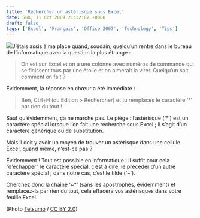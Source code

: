 ```yaml
---
title: 'Rechercher un astérisque sous Excel'
date: Sun, 11 Oct 2009 21:32:02 +0000
draft: false
tags: ['Excel', 'Français', 'Office 2007', 'Technology', 'Tips']
---
```


[![](https://farm4.staticflickr.com/3415/3579453701_f9f6e5055d_m_d.jpg)](https://www.flickr.com/photos/tetsumo/3579453701/)J’étais assis à ma place quand, soudain, quelqu’un rentre dans le bureau de l’informatique avec la question la plus étrange :

> On est sur Excel et on a une colonne avec numéros de commande qui se finissent tous par une étoile et on aimerait la virer. Quelqu’un sait comment on fait ?

Évidemment, la réponse en chœur a été immédiate :

> Ben, Ctrl+H (ou Edition > Rechercher) et tu remplaces le caractère ‘\*’ par rien du tout !

Sauf qu’évidemment, ça ne marche pas. Le piège : l’astérisque (‘\*’) est un caractère spécial lorsque l’on fait une recherche sous Excel ; il s’agit d’un caractère générique ou de substitution.

Mais il doit y avoir un moyen de trouver un astérisque dans une cellule Excel, quand même, n’est-ce pas ?

Évidemment ! Tout est possible en informatique ! Il suffit pour cela “d’échapper” le caractère spécial, c’est à dire, le précéder d’un autre caractère spécial ; dans notre cas, c’est le tilde (‘~’).

Cherchez donc la chaîne ‘~\*’ (sans les apostrophes, évidemment) et remplacez-la par rien du tout, cela effacera vos astérisques dans votre feuille Excel.

(Photo [Tetsumo](http://www.flickr.com/photos/tetsumo/3579453701/) / [CC BY 2.0](http://creativecommons.org/licenses/by/2.0/))